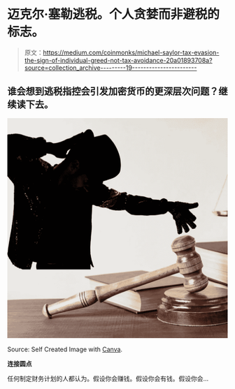 # 迈克尔·塞勒逃税。个人贪婪而非避税的标志。

> 原文：<https://medium.com/coinmonks/michael-saylor-tax-evasion-the-sign-of-individual-greed-not-tax-avoidance-20a01893708a?source=collection_archive---------19----------------------->

## 谁会想到逃税指控会引发加密货币的更深层次问题？继续读下去。

![](img/8f88aec26b81b0d751a367d77dc1e007.png)

Source: Self Created Image with [Canva](http://www.canva.com).

**连接圆点**

任何制定财务计划的人都认为。假设你会赚钱。假设你会有钱。假设你会…